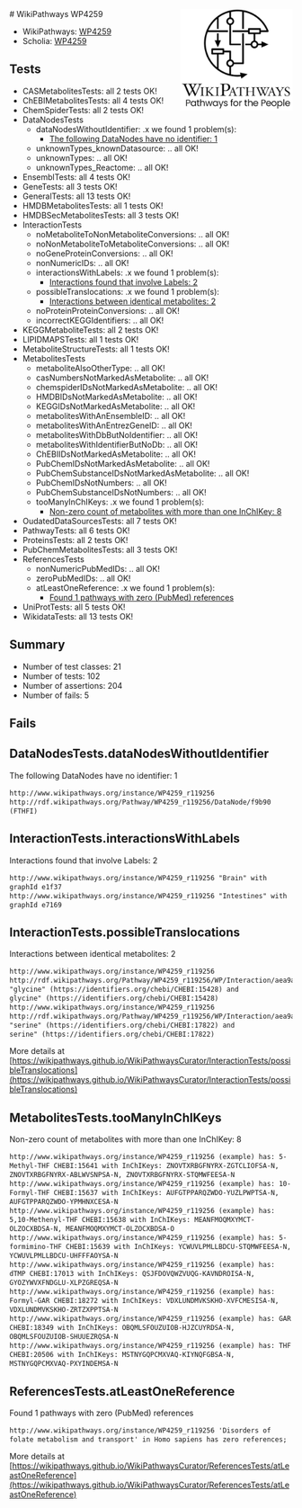<img style="float: right; width: 200px" src="../logo.png" />
# WikiPathways WP4259

* WikiPathways: [WP4259](https://identifiers.org/wikipathways:WP4259)
* Scholia: [WP4259](https://scholia.toolforge.org/wikipathways/WP4259)
## Tests
* CASMetabolitesTests: all 2 tests OK!
* ChEBIMetabolitesTests: all 4 tests OK!
* ChemSpiderTests: all 2 tests OK!
* DataNodesTests
    * dataNodesWithoutIdentifier: .x we found 1 problem(s):
        * [The following DataNodes have no identifier: 1](#d2d32fa0)
    * unknownTypes_knownDatasource: .. all OK!
    * unknownTypes: .. all OK!
    * unknownTypes_Reactome: .. all OK!
* EnsemblTests: all 4 tests OK!
* GeneTests: all 3 tests OK!
* GeneralTests: all 13 tests OK!
* HMDBMetabolitesTests: all 1 tests OK!
* HMDBSecMetabolitesTests: all 3 tests OK!
* InteractionTests
    * noMetaboliteToNonMetaboliteConversions: .. all OK!
    * noNonMetaboliteToMetaboliteConversions: .. all OK!
    * noGeneProteinConversions: .. all OK!
    * nonNumericIDs: .. all OK!
    * interactionsWithLabels: .x we found 1 problem(s):
        * [Interactions found that involve Labels: 2](#630d2679)
    * possibleTranslocations: .x we found 1 problem(s):
        * [Interactions between identical metabolites: 2](#d59038c5)
    * noProteinProteinConversions: .. all OK!
    * incorrectKEGGIdentifiers: .. all OK!
* KEGGMetaboliteTests: all 2 tests OK!
* LIPIDMAPSTests: all 1 tests OK!
* MetaboliteStructureTests: all 1 tests OK!
* MetabolitesTests
    * metaboliteAlsoOtherType: .. all OK!
    * casNumbersNotMarkedAsMetabolite: .. all OK!
    * chemspiderIDsNotMarkedAsMetabolite: .. all OK!
    * HMDBIDsNotMarkedAsMetabolite: .. all OK!
    * KEGGIDsNotMarkedAsMetabolite: .. all OK!
    * metabolitesWithAnEnsembleID: .. all OK!
    * metabolitesWithAnEntrezGeneID: .. all OK!
    * metabolitesWithDbButNoIdentifier: .. all OK!
    * metabolitesWithIdentifierButNoDb: .. all OK!
    * ChEBIIDsNotMarkedAsMetabolite: .. all OK!
    * PubChemIDsNotMarkedAsMetabolite: .. all OK!
    * PubChemSubstanceIDsNotMarkedAsMetabolite: .. all OK!
    * PubChemIDsNotNumbers: .. all OK!
    * PubChemSubstanceIDsNotNumbers: .. all OK!
    * tooManyInChIKeys: .x we found 1 problem(s):
        * [Non-zero count of metabolites with more than one InChIKey: 8](#a4e40385)
* OudatedDataSourcesTests: all 7 tests OK!
* PathwayTests: all 6 tests OK!
* ProteinsTests: all 2 tests OK!
* PubChemMetabolitesTests: all 3 tests OK!
* ReferencesTests
    * nonNumericPubMedIDs: .. all OK!
    * zeroPubMedIDs: .. all OK!
    * atLeastOneReference: .x we found 1 problem(s):
        * [Found 1 pathways with zero (PubMed) references](#d0a459f0)
* UniProtTests: all 5 tests OK!
* WikidataTests: all 13 tests OK!


## Summary

* Number of test classes: 21
* Number of tests: 102
* Number of assertions: 204
* Number of fails: 5

## Fails

<a name="d2d32fa0" />

## DataNodesTests.dataNodesWithoutIdentifier

The following DataNodes have no identifier: 1
```
http://www.wikipathways.org/instance/WP4259_r119256 http://rdf.wikipathways.org/Pathway/WP4259_r119256/DataNode/f9b90 (FTHFI)
```

<a name="630d2679" />

## InteractionTests.interactionsWithLabels

Interactions found that involve Labels: 2
```
http://www.wikipathways.org/instance/WP4259_r119256 "Brain" with graphId e1f37
http://www.wikipathways.org/instance/WP4259_r119256 "Intestines" with graphId e7169
```

<a name="d59038c5" />

## InteractionTests.possibleTranslocations

Interactions between identical metabolites: 2
```
http://www.wikipathways.org/instance/WP4259_r119256 http://rdf.wikipathways.org/Pathway/WP4259_r119256/WP/Interaction/aea9a "glycine" (https://identifiers.org/chebi/CHEBI:15428) and 
glycine" (https://identifiers.org/chebi/CHEBI:15428)
http://www.wikipathways.org/instance/WP4259_r119256 http://rdf.wikipathways.org/Pathway/WP4259_r119256/WP/Interaction/aea9a "serine" (https://identifiers.org/chebi/CHEBI:17822) and 
serine" (https://identifiers.org/chebi/CHEBI:17822)
```

More details at [https://wikipathways.github.io/WikiPathwaysCurator/InteractionTests/possibleTranslocations](https://wikipathways.github.io/WikiPathwaysCurator/InteractionTests/possibleTranslocations)

<a name="a4e40385" />

## MetabolitesTests.tooManyInChIKeys

Non-zero count of metabolites with more than one InChIKey: 8
```
http://www.wikipathways.org/instance/WP4259_r119256 (example) has: 5-Methyl-THF CHEBI:15641 with InChIKeys: ZNOVTXRBGFNYRX-ZGTCLIOFSA-N, ZNOVTXRBGFNYRX-ABLWVSNPSA-N, ZNOVTXRBGFNYRX-STQMWFEESA-N
http://www.wikipathways.org/instance/WP4259_r119256 (example) has: 10-Formyl-THF CHEBI:15637 with InChIKeys: AUFGTPPARQZWDO-YUZLPWPTSA-N, AUFGTPPARQZWDO-YPMHNXCESA-N
http://www.wikipathways.org/instance/WP4259_r119256 (example) has: 5,10-Methenyl-THF CHEBI:15638 with InChIKeys: MEANFMOQMXYMCT-OLZOCXBDSA-N, MEANFMOQMXYMCT-OLZOCXBDSA-O
http://www.wikipathways.org/instance/WP4259_r119256 (example) has: 5-formimino-THF CHEBI:15639 with InChIKeys: YCWUVLPMLLBDCU-STQMWFEESA-N, YCWUVLPMLLBDCU-UHFFFAOYSA-N
http://www.wikipathways.org/instance/WP4259_r119256 (example) has: dTMP CHEBI:17013 with InChIKeys: QSJFDOVQWZVUQG-KAVNDROISA-N, GYOZYWVXFNDGLU-XLPZGREQSA-N
http://www.wikipathways.org/instance/WP4259_r119256 (example) has: Formyl-GAR CHEBI:18272 with InChIKeys: VDXLUNDMVKSKHO-XVFCMESISA-N, VDXLUNDMVKSKHO-ZRTZXPPTSA-N
http://www.wikipathways.org/instance/WP4259_r119256 (example) has: GAR CHEBI:18349 with InChIKeys: OBQMLSFOUZUIOB-HJZCUYRDSA-N, OBQMLSFOUZUIOB-SHUUEZRQSA-N
http://www.wikipathways.org/instance/WP4259_r119256 (example) has: THF CHEBI:20506 with InChIKeys: MSTNYGQPCMXVAQ-KIYNQFGBSA-N, MSTNYGQPCMXVAQ-PXYINDEMSA-N
```

<a name="d0a459f0" />

## ReferencesTests.atLeastOneReference

Found 1 pathways with zero (PubMed) references
```
http://www.wikipathways.org/instance/WP4259_r119256 'Disorders of folate metabolism and transport' in Homo sapiens has zero references; 
```

More details at [https://wikipathways.github.io/WikiPathwaysCurator/ReferencesTests/atLeastOneReference](https://wikipathways.github.io/WikiPathwaysCurator/ReferencesTests/atLeastOneReference)

